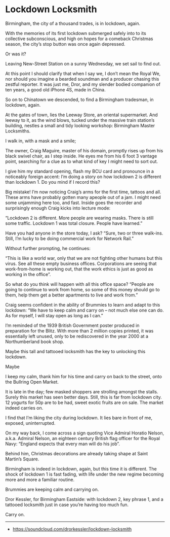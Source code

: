 # Lockdown Locksmith

Birmingham, the city of a thousand trades, is in lockdown, again. 

With the memories of its first lockdown submerged safely into to its collective subconscious, and high on hopes for a comeback Christmas season, the city’s stop button was once again depressed. 

Or was it?

Leaving New-Street Station on a sunny Wednesday, we set sail to find out. 

At this point I should clarify that when I say we, I don’t mean the Royal We, nor should you imagine a bearded soundman and a producer chasing this zestful reporter. It was just me, Dror, and my slender bodied companion of ten years, a good old iPhone 4S, made in China.

So on to Chinatown we descended, to find a Birmingham tradesman, in lockdown, again.

At the gates of town, lies the Leeway Store, an oriental supermarket. And leeway to it, as the wind blows, tucked under the massive train station’s building, nestles a small and tidy looking workshop: Birmingham Master Locksmiths. 

I walk in, with a mask and a smile;

The owner, Craig Maguire, master of his domain, promptly rises up from his black swivel chair, as I step inside. He eyes me from his 6 foot 3 vantage point, searching for a clue as to what kind of key I might need to sort out. 

I give him my standard opening, flash my BCU card and pronounce in a noticeably foreign accent: I’m doing a story on how lockdown 2 is different than lockdown 1. Do you mind if I record this? 

Big mistake! I’m now noticing Craig’s arms for the first time, tattoos and all. These arms have probably gotten many apeople out of a jam. I might need some unjamming here too,  and fast. Inside goes the recorder and surprisingly enough Craig kicks into lecture mode:

“Lockdown 2 is different. More people are wearing masks. There is still some traffic. Lockdown 1 was total closure. People have learned.”

Have you had anyone in the store today, I ask? “Sure, two or three walk-ins. Still, I’m lucky to be doing commercial work for Network Rail.”

Without further prompting, he continues:

“This is like a world war, only that we are not fighting other humans but this virus. See all these empty business offices. Corporations are seeing that work-from-home is working out, that the work ethics is just as good as working in the office”.

So what do you think will happen with all this office space? “People are going to continue to work from home, so some of this money should go to them, help them get a better apartments to live and work from.”

Craig seems confident in the ability of Brummies to learn and adapt to this lockdown: “We have to keep calm and carry on – not much else one can do. As for myself, I will stay open as long as I can.”

I’m reminded of the 1939 British Government poster produced in preparation for the Blitz. With more than 2 million copies printed, it was essentially left unused, only to be rediscovered in the year 2000 at a Northumberland book shop.

Maybe this tall and tattooed locksmith has the key to unlocking this lockdown. 

Maybe

I keep my calm, thank him for his time and carry on back to the street, onto the Bullring Open Market. 

It is late in the day; few masked shoppers are strolling amongst the stalls. Surely this market has seen better days. Still, this is far from lockdown city. 12 yogurts for 50p are to be had, sweet exotic fruits are on sale. The market indeed carries on. 

I find that I’m liking the city during lockdown. It lies bare in front of me, exposed, uninterrupted. 

On my way back, I come across a sign quoting Vice Admiral Horatio Nelson, a.k.a. Admiral Nelson, an eighteen century British flag officer for the Royal Navy: “England expects that every man will do his job”. 

Behind him, Christmas decorations are already taking shape at Saint Martin’s Square. 

Birmingham is indeed in lockdown, again, but this time it is different. The shock of lockdown 1 is fast fading, with life under the new regime becoming more and more a familiar routine.

Brummies are keeping calm and carrying on.

Dror Kessler, for Birmingham Eastside: with lockdown 2, key phrase 1, and a tattooed locksmith just in case you’re having too much fun.

Carry on.

---
- https://soundcloud.com/drorkessler/lockdown-locksmith

